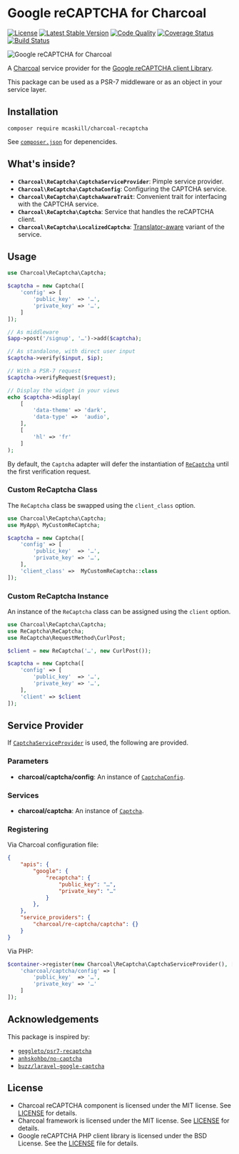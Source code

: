 # Google reCAPTCHA for Charcoal

[![License][badge-license]][charcoal/recaptcha]
[![Latest Stable Version][badge-version]][charcoal/recaptcha]
[![Code Quality][badge-scrutinizer]][dev-scrutinizer]
[![Coverage Status][badge-coveralls]][dev-coveralls]
[![Build Status][badge-travis]][dev-travis]

![Google reCAPTCHA for Charcoal](http://i.imgur.com/aHBOqAS.gif)

A [Charcoal][charcoal/app] service provider for the [Google reCAPTCHA client Library][google/recaptcha].

This package can be used as a PSR-7 middleware or as an object in your service layer.



## Installation

```shell
composer require mcaskill/charcoal-recaptcha
```

See [`composer.json`](composer.json) for depenencides.



## What's inside?

-   **`Charcoal\ReCaptcha\CaptchaServiceProvider`**: 
    Pimple service provider.
-   **`Charcoal\ReCaptcha\CaptchaConfig`**: 
    Configuring the CAPTCHA service.
-   **`Charcoal\ReCaptcha\CaptchaAwareTrait`**: 
    Convenient trait for interfacing with the CAPTCHA service.
-   **`Charcoal\ReCaptcha\Captcha`**: 
    Service that handles the reCAPTCHA client.
-   **`Charcoal\ReCaptcha\LocalizedCaptcha`**: 
    [Translator-aware][charcoal/translator] variant of the service.



## Usage

```php
use Charcoal\ReCaptcha\Captcha;

$captcha = new Captcha([
    'config' => [
        'public_key'  => '…',
        'private_key' => '…',
    ]
]);

// As middleware
$app->post('/signup', '…')->add($captcha);

// As standalone, with direct user input
$captcha->verify($input, $ip);

// With a PSR-7 request
$captcha->verifyRequest($request);

// Display the widget in your views
echo $captcha->display(
    [
        'data-theme' => 'dark',
        'data-type' =>  'audio',
    ],
    [
        'hl' => 'fr'
    ]
);
```

By default, the `Captcha` adapter will defer the instantiation of [`ReCaptcha`][class-recaptcha] until the first verification request.



### Custom ReCaptcha Class

The `ReCaptcha` class be swapped using the `client_class` option.

```php
use Charcoal\ReCaptcha\Captcha;
use MyApp\ MyCustomReCaptcha;

$captcha = new Captcha([
    'config' => [
        'public_key'  => '…',
        'private_key' => '…',
    ],
    'client_class' =>  MyCustomReCaptcha::class
]);
```



### Custom ReCaptcha Instance

An instance of the `ReCaptcha` class can be assigned using the `client` option.

```php
use Charcoal\ReCaptcha\Captcha;
use ReCaptcha\ReCaptcha;
use ReCaptcha\RequestMethod\CurlPost;

$client = new ReCaptcha('…', new CurlPost());

$captcha = new Captcha([
    'config' => [
        'public_key'  => '…',
        'private_key' => '…',
    ],
    'client' => $client
]);
```



## Service Provider

If [`CaptchaServiceProvider`](src/CaptchaServiceProvider.php) is used, the following are provided.



### Parameters

-   **charcoal/captcha/config**: An instance of [`CaptchaConfig`](src/CaptchaConfig.php).



### Services

-   **charcoal/captcha**: An instance of [`Captcha`](src/CaptchaConfig.php).



### Registering

Via Charcoal configuration file:

```json
{
    "apis": {
        "google": {
            "recaptcha": {
                "public_key": "…",
                "private_key": "…"
            }
        },
    },
    "service_providers": {
        "charcoal/re-captcha/captcha": {}
    }
}
```

Via PHP:

```php
$container->register(new Charcoal\ReCaptcha\CaptchaServiceProvider(), [
    'charcoal/captcha/config' => [
        'public_key'  => '…',
        'private_key' => '…'
    ]
]);
```



## Acknowledgements

This package is inspired by:

- [`geggleto/psr7-recaptcha`](https://github.com/geggleto/psr7-recaptcha)
- [`anhskohbo/no-captcha`](https://github.com/anhskohbo/no-captcha)
- [`buzz/laravel-google-captcha`](https://github.com/thinhbuzz/laravel-google-captcha)



## License

-   Charcoal reCAPTCHA component is licensed under the MIT license. See [LICENSE](LICENSE) for details.
-   Charcoal framework is licensed under the MIT license. See [LICENSE][license-charcoal] for details.
-   Google reCAPTCHA PHP client library is licensed under the BSD License. See the [LICENSE][license-recaptcha] file for details.



[dev-scrutinizer]:     https://scrutinizer-ci.com/g/mcaskill/charcoal-recaptcha/
[dev-coveralls]:       https://coveralls.io/r/mcaskill/charcoal-recaptcha
[dev-travis]:          https://travis-ci.org/mcaskill/charcoal-recaptcha

[badge-license]:       https://img.shields.io/packagist/l/mcaskill/charcoal-recaptcha.svg?style=flat-square
[badge-version]:       https://img.shields.io/packagist/v/mcaskill/charcoal-recaptcha.svg?style=flat-square
[badge-scrutinizer]:   https://img.shields.io/scrutinizer/g/mcaskill/charcoal-recaptcha.svg?style=flat-square
[badge-coveralls]:     https://img.shields.io/coveralls/mcaskill/charcoal-recaptcha.svg?style=flat-square
[badge-travis]:        https://img.shields.io/travis/mcaskill/charcoal-recaptcha.svg?style=flat-square

[charcoal/recaptcha]:  https://packagist.org/packages/mcaskill/charcoal-recaptcha
[charcoal/app]:        https://packagist.org/packages/locomotivemtl/charcoal-app
[charcoal/translator]: https://packagist.org/packages/locomotivemtl/charcoal-translator

[pimple]:              https://packagist.org/packages/pimple/pimple
[google/recaptcha]:    https://packagist.org/packages/google/recaptcha
[class-recaptcha]:     https://github.com/google/recaptcha/blob/1.1.3/src/ReCaptcha/ReCaptcha.php

[license-charcoal]:    https://github.com/locomotivemtl/charcoal-app/blob/master/LICENSE
[license-recaptcha]:   https://github.com/google/recaptcha/blob/master/LICENSE
